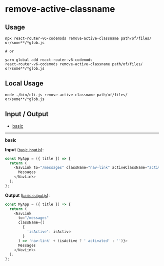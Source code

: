# remove-active-classname


## Usage

```
npx react-router-v6-codemods remove-active-classname path/of/files/ or/some**/*glob.js

# or

yarn global add react-router-v6-codemods
react-router-v6-codemods remove-active-classname path/of/files/ or/some**/*glob.js
```

## Local Usage
```
node ./bin/cli.js remove-active-classname path/of/files/ or/some**/*glob.js
```

## Input / Output

<!--FIXTURES_TOC_START-->
* [basic](#basic)
<!--FIXTURES_TOC_END-->

<!--FIXTURES_CONTENT_START-->
---
<a id="basic">**basic**</a>

**Input** (<small>[basic.input.js](transforms/remove-active-classname/__testfixtures__/basic.input.js)</small>):
```js
const MyApp = ({ title }) => {
  return (
    <NavLink to="/messages" className="nav-link" activeClassName="activated">
      Messages
    </NavLink>
  );
};

```

**Output** (<small>[basic.output.js](transforms/remove-active-classname/__testfixtures__/basic.output.js)</small>):
```js
const MyApp = ({ title }) => {
  return (
    <NavLink
      to="/messages"
      className={(
        {
          'isActive': isActive
        }
      ) => 'nav-link' + (isActive ? ' activated' : '')}>
      Messages
    </NavLink>
  );
};

```
<!--FIXTURES_CONTENT_END-->